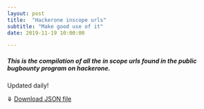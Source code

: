 ```yaml
---
layout: post
title:  "Hackerone inscope urls"
subtitle: "Make good use of it"
date: 2019-11-19 10:00:00

---
```


#####  This is the compilation of all the in scope urls found in the public bugbounty program on hackerone.

Updated daily!


⤋ [Download JSON file](https://avicoder.me/api/h1_inscope_urls.json)




